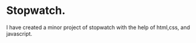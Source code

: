 # Stopwatch.
I have created a minor project of stopwatch with the help of html,css, and javascript.
